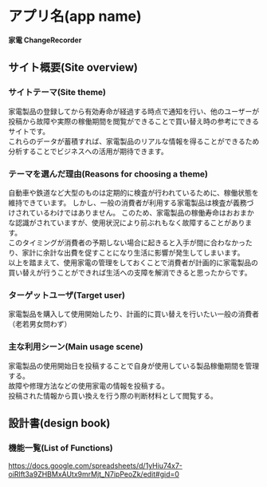 # アプリ名(app name)

 **家電 ChangeRecorder** 

## サイト概要(Site overview)

### サイトテーマ(Site theme)

  家電製品の登録してから有効寿命が経過する時点で通知を行い、他のユーザーが投稿から故障や実際の稼働期間を閲覧ができることで買い替え時の参考にできるサイトです。 \
  これらのデータが蓄積すれば、家電製品のリアルな情報を得ることができるため分析することでビジネスへの活用が期待できます。

### テーマを選んだ理由(Reasons for choosing a theme)

  自動車や鉄道など大型のものは定期的に検査が行われているために、稼働状態を維持できています。 
   しかし、一般の消費者が利用する家電製品は検査が義務づけされているわけではありません。 
    このため、家電製品の稼働寿命はおおまかな認識がされていますが、使用状況により前ぶれもなく故障することがあります。  
     このタイミングが消費者の予期しない場合に起きると入手が間に合わなかったり、家計に余計な出費を促すことになり生活に影響が発生してしまいます。   
      以上を踏まえて、使用家電の管理をしておくことで消費者が計画的に家電製品の買い替えが行うことができれば生活への支障を解消できると思ったからです。

### ターゲットユーザ(Target user)

  家電製品を購入して使用開始したり、計画的に買い替えを行いたい一般の消費者（老若男女問わず）

### 主な利用シーン(Main usage scene)

  家電製品の使用開始日を投稿することで自身が使用している製品稼働期間を管理する。 \
  故障や修理方法などの使用家電の情報を投稿する。 \
  投稿された情報から買い換えを行う際の判断材料として閲覧する。

## 設計書(design book)

### 機能一覧(List of Functions)

 https://docs.google.com/spreadsheets/d/1yHiu74x7-oiRlft3a9ZHBMxAUtx9mrMjt_N7ipPeoZk/edit#gid=0 
